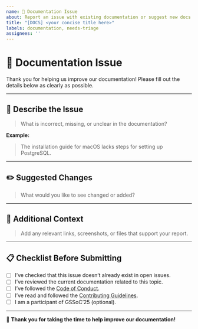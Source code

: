 ```yaml
---
name: 📖 Documentation Issue
about: Report an issue with existing documentation or suggest new docs
title: "[DOCS] <your concise title here>"
labels: documentation, needs-triage
assignees: ''
---
```


# 📖 Documentation Issue

Thank you for helping us improve our documentation! Please fill out the details below as clearly as possible.

---

## 📝 Describe the Issue

> What is incorrect, missing, or unclear in the documentation?

**Example:**  
> The installation guide for macOS lacks steps for setting up PostgreSQL.

---

## ✏️ Suggested Changes

> What would you like to see changed or added?

---

## 🔗 Additional Context

> Add any relevant links, screenshots, or files that support your report.

---

## 📋 Checklist Before Submitting

- [ ] I’ve checked that this issue doesn’t already exist in open issues.
- [ ] I’ve reviewed the current documentation related to this topic.
- [ ] I’ve followed the [Code of Conduct](https://github.com/Nayanika1402/WildQuest/blob/main/CODE_OF_CONDUCT.md).
- [ ] I’ve read and followed the [Contributing Guidelines](https://github.com/Nayanika1402/WildQuest/blob/main/README.md).
- [ ] I am a participant of GSSoC’25 (optional).

---

🙌 **Thank you for taking the time to help improve our documentation!**
